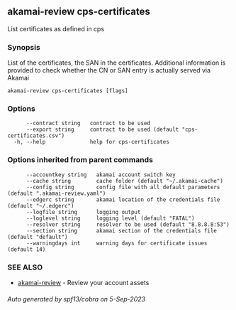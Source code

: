 ## akamai-review cps-certificates

List certificates as defined in cps

### Synopsis

List of the certificates, the SAN in the certificates. Additional information is provided to check whether the CN or SAN entry is actually served via Akamai

```
akamai-review cps-certificates [flags]
```

### Options

```
      --contract string   contract to be used
      --export string     contract to be used (default "cps-certificates.csv")
  -h, --help              help for cps-certificates
```

### Options inherited from parent commands

```
      --accountkey string   akamai account switch key
      --cache string        cache folder (default "~/.akamai-cache")
      --config string       config file with all default parameters (default ".akamai-review.yaml")
      --edgerc string       akamai location of the credentials file (default "~/.edgerc")
      --logfile string      logging output
      --loglevel string     logging level (default "FATAL")
      --resolver string     resolver to be used (default "8.8.8.8:53")
      --section string      akamai section of the credentials file (default "default")
      --warningdays int     warning days for certificate issues (default 14)
```

### SEE ALSO

* [akamai-review](akamai-review.md)	 - Review your account assets

###### Auto generated by spf13/cobra on 5-Sep-2023
